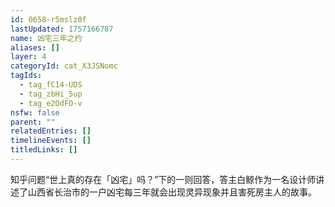```yaml
---
id: 0658-r5mslz0f
lastUpdated: 1757166787
name: 凶宅三年之约
aliases: []
layer: 4
categoryId: cat_X3JSNomc
tagIds:
  - tag_fC14-UDS
  - tag_zbHi_5up
  - tag_e2OdFO-v
nsfw: false
parent: ""
relatedEntries: []
timelineEvents: []
titledLinks: []
---
```


知乎问题“世上真的存在「凶宅」吗？”下的一则回答，答主白鲸作为一名设计师讲述了山西省长治市的一户凶宅每三年就会出现灵异现象并且害死房主人的故事。